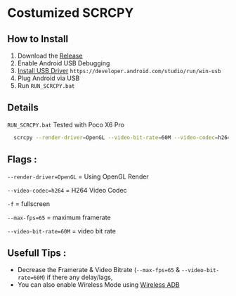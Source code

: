 
# Costumized SCRCPY


## How to Install

1. Download the [Release](https://github.com/ZowieKMK/Screen_Copy/releases)
2. Enable Android USB Debugging
3. [Install USB Driver](https://developer.android.com/studio/run/win-usb) `https://developer.android.com/studio/run/win-usb`
4. Plug Android via USB
5. Run `RUN_SCRCPY.bat`

## Details
`RUN_SCRCPY.bat` Tested with Poco X6 Pro
```bash
  scrcpy --render-driver=OpenGL --video-bit-rate=60M --video-codec=h264 --max-fps=65 --stay-awake -f
```



## Flags :

`--render-driver=OpenGL` = Using OpenGL Render

`--video-codec=h264` = H264 Video Codec

`-f` = fullscreen

`--max-fps=65` = maximum framerate

`--video-bit-rate=60M` = video bit rate 


## Usefull Tips :
- Decrease the Framerate & Video Bitrate (`--max-fps=65` & `--video-bit-rate=60M`) if there any delay/lags,
- You can also enable Wireless Mode using [Wireless ADB](https://help.famoco.com/developers/dev-env/adb-over-wifi)

